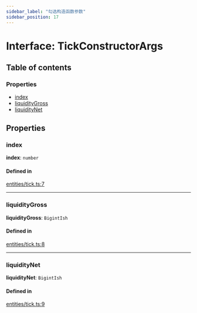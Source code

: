 ```yaml
---
sidebar_label: "勾选构造函数参数"
sidebar_position: 17
---
```


# Interface: TickConstructorArgs

## Table of contents

### Properties

- [index](TickConstructorArgs#index)
- [liquidityGross](TickConstructorArgs#liquiditygross)
- [liquidityNet](TickConstructorArgs#liquiditynet)

## Properties

### index

**index**: `number`

#### Defined in

[entities/tick.ts:7](https://github.com/SwapX/v3-sdk/blob/08a7c05/src/entities/tick.ts#L7)

---

### liquidityGross

**liquidityGross**: `BigintIsh`

#### Defined in

[entities/tick.ts:8](https://github.com/SwapX/v3-sdk/blob/08a7c05/src/entities/tick.ts#L8)

---

### liquidityNet

**liquidityNet**: `BigintIsh`

#### Defined in

[entities/tick.ts:9](https://github.com/SwapX/v3-sdk/blob/08a7c05/src/entities/tick.ts#L9)
